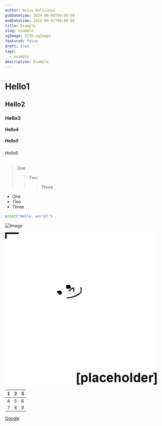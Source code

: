 ```yaml
---
author: Nojus Balčiūnas
pubDatetime: 2024-00-00T00:00:00
modDatetime: 2024-00-01T00:00:00
title: Example
slug: example
ogImage: SITE.ogImage
featured: false
draft: true
tags:
  - example
description: Example
---
```


# Hello1
## Hello2
### Hello3
#### Hello4
##### Hello5
###### Hello6

> One
>> Two
>>> Three

- One
- Two
- Three

```py
print("Hello, world!")
```

![Image](@assets/images/logo.jpg)

![something](../../assets/images/logo.jpg)

| 1 | 2 | 3 |
|---|---|---|
| 4 | 5 | 6 |
| 7 | 8 | 9 |

[Google](https://www.google.com)